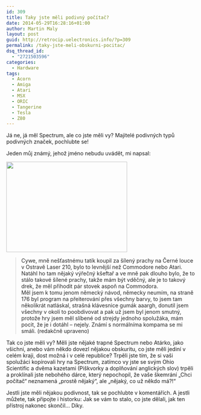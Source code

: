 ```yaml
---
id: 309
title: Taky jste měli podivný počítač?
date: 2014-05-29T16:28:16+01:00
author: Martin Maly
layout: post
guid: http://retrocip.uelectronics.info/?p=309
permalink: /taky-jste-meli-obskurni-pocitac/
dsq_thread_id:
  - "2721503596"
categories:
  - Hardware
tags:
  - Acorn
  - Amiga
  - Atari
  - MSX
  - ORIC
  - Tangerine
  - Tesla
  - Z80
---
```

Já ne, já měl Spectrum, ale co jste měli vy? Majitelé podivných typů podivných značek, pochlubte se!

<!--more-->

Jeden můj známý, jehož jméno nebudu uvádět, mi napsal:

<img loading="lazy" class="aligncenter size-full wp-image-310" src="http://retrocip.uelectronics.info/wp-content/uploads/sites/6/2014/05/laser210_1.jpg" alt="" width="320" height="240" /> 

> <span style="color: #262626;">Cywe, mně nešťastnému tatík koupil za šílený prachy na Černé louce v Ostravě Laser 210, bylo to levnější než Commodore nebo Atari. Natáhl ho tam nějaký výřečný kšeftař a ve mně pak dlouho bylo, že to stálo takové šílené prachy, takže mám být vděčný, ale je to takový drek, že měl přihodit pár stovek aspoň na Commodora. </span><br style="color: #262626;" /><span style="color: #262626;">Měl jsem k tomu jenom německý návod, německy neumím, na straně 176 byl program na přeiterování přes všechny barvy, to jsem tam několikrát natláskal, strašná klávesnice gumák aaargh, donutil jsem všechny v okolí to poobdivovat a pak už jsem byl jenom smutný, protože hry jsem měl slíbené od strejdy jednoho spolužáka, mám pocit, že je i dotáhl &#8211; nejely. Známí s normálníma kompama se mi smáli. (redakčně upraveno)</span>

Tak co jste měli vy? Měli jste nějaké trapné Spectrum nebo Atárko, jako všichni, anebo vám někdo dovezl nějakou obskuritu, co jste měli jediní v celém kraji, dost možná i v celé republice? Trpěli jste tím, že si vaši spolužáci kopírovali hry na Spectrum, zatímco vy jste se svým Ohio Scientific a dvěma kazetami (Piškvorky a doplňování anglických slov) trpěli a proklínali jste nebohého dárce, který nepochopil, že vaše škemrání &#8222;Chci počítač&#8220; neznamená &#8222;prostě nějaký&#8220;, ale &#8222;nějaký, co už někdo má?!&#8220;

Jestli jste měli nějakou podivnost, tak se pochlubte v komentářích. A jestli můžete, tak připojte i historku: Jak se vám to stalo, co jste dělali, jak ten přístroj nakonec skončil&#8230; Díky.